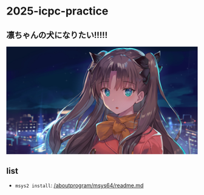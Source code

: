 # 2025-icpc-practice

## 凛ちゃんの犬になりたい!!!!! 



![](/image/homepage.jpg)

## list

- `msys2 install`: [/aboutprogram/msys64/readme.md](/aboutprogram/msys64/readme.md)

